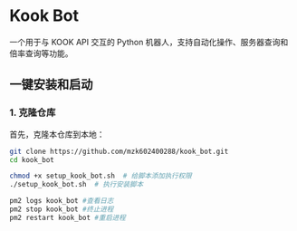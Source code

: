 # Kook Bot

一个用于与 KOOK API 交互的 Python 机器人，支持自动化操作、服务器查询和倍率查询等功能。

## 一键安装和启动

### 1. 克隆仓库

首先，克隆本仓库到本地：

```bash
git clone https://github.com/mzk602400288/kook_bot.git
cd kook_bot

chmod +x setup_kook_bot.sh  # 给脚本添加执行权限
./setup_kook_bot.sh  # 执行安装脚本

pm2 logs kook_bot #查看日志
pm2 stop kook_bot #终止进程
pm2 restart kook_bot #重启进程

